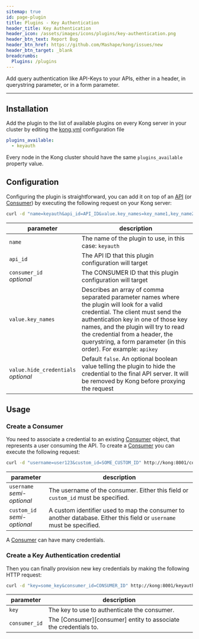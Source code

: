 ```yaml
---
sitemap: true
id: page-plugin
title: Plugins - Key Authentication
header_title: Key Authentication
header_icon: /assets/images/icons/plugins/key-authentication.png
header_btn_text: Report Bug
header_btn_href: https://github.com/Mashape/kong/issues/new
header_btn_target: _blank
breadcrumbs:
  Plugins: /plugins
---
```


Add query authentication like API-Keys to your APIs, either in a header, in querystring parameter, or in a form parameter.

---

## Installation

<!---
Make sure every Kong server in your cluster has the required dependency by executing:

```bash
$ kong install keyauth
```
-->

Add the plugin to the list of available plugins on every Kong server in your cluster by editing the [kong.yml][configuration] configuration file

```yaml
plugins_available:
  - keyauth
```

Every node in the Kong cluster should have the same `plugins_available` property value.

## Configuration

Configuring the plugin is straightforward, you can add it on top of an [API][api-object] (or [Consumer][consumer-object]) by executing the following request on your Kong server:

```bash
curl -d "name=keyauth&api_id=API_ID&value.key_names=key_name1,key_name2" http://kong:8001/plugins_configurations/
```

parameter                               | description
 ---                                    | ---
`name`                                  | The name of the plugin to use, in this case: `keyauth`
`api_id`                                | The API ID that this plugin configuration will target
`consumer_id`<br>*optional*             | The CONSUMER ID that this plugin configuration will target
`value.key_names`                       | Describes an array of comma separated parameter names where the plugin will look for a valid credential. The client must send the authentication key in one of those key names, and the plugin will try to read the credential from a header, the querystring, a form parameter (in this order). For example: `apikey`
`value.hide_credentials`<br>*optional*  | Default `false`. An optional boolean value telling the plugin to hide the credential to the final API server. It will be removed by Kong before proxying the request

## Usage

### Create a Consumer

You need to associate a credential to an existing [Consumer][consumer-object] object, that represents a user consuming the API. To create a [Consumer][consumer-object] you can execute the following request:

```bash
curl -d "username=user123&custom_id=SOME_CUSTOM_ID" http://kong:8001/consumers/
```

parameter                       | description
 ---                            | ---
`username`<br>*semi-optional*   | The username of the consumer. Either this field or `custom_id` must be specified.
`custom_id`<br>*semi-optional*  | A custom identifier used to map the consumer to another database. Either this field or `username` must be specified.

A [Consumer][consumer-object] can have many credentials.

### Create a Key Authentication credential

Then you can finally provision new key credentials by making the following HTTP request:

```bash
curl -d "key=some_key&consumer_id=CONSUMER_ID" http://kong:8001/keyauth_credentials/
```

parameter               | description
 ---                    | ---
`key`                   | The key to use to authenticate the consumer.
`consumer_id`           | The [Consumer][consumer] entity to associate the credentials to.

[api-object]: /docs/{{site.data.kong_latest.version}}/admin-api/#api-object
[configuration]: /docs/{{site.data.kong_latest.version}}/configuration
[consumer-object]: /docs/{{site.data.kong_latest.version}}/admin-api/#consumer-object